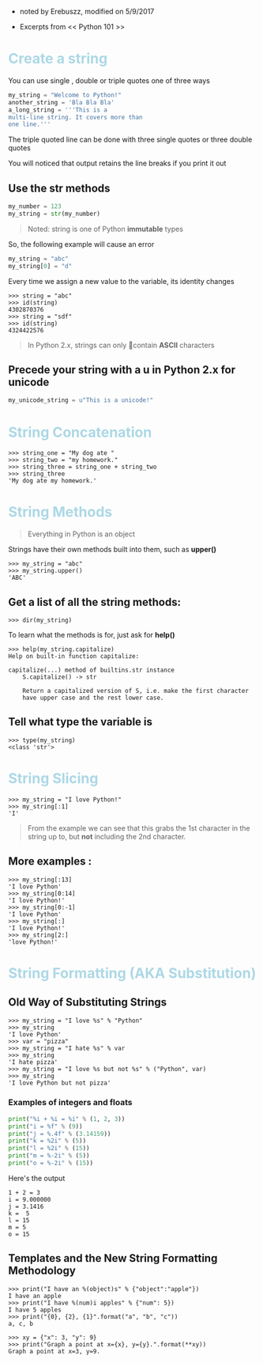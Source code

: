 * noted by Erebuszz, modified on 5/9/2017

* Excerpts from << Python 101 >>

# <font color="lightblue">Create a string</font>

You can use single , double or triple quotes one of three ways

```python
my_string = "Welcome to Python!"
another_string = 'Bla Bla Bla'
a_long_string = '''This is a 
multi-line string. It covers more than 
one line.'''
```

The triple quoted line can be done with 
three single quotes or three double quotes

You will noticed that 
output retains the line breaks if you print it out

## Use the <b>str</b> methods

```python
my_number = 123
my_string = str(my_number)
```

> Noted: string is one of Python <b>immutable</b> types

So, the following example will cause an error

```python
my_string = "abc"
my_string[0] = "d"
```

Every time we assign a new value to the variable, 
its identity changes

    >>> string = "abc"
    >>> id(string)
    4302870376
    >>> string = "sdf"
    >>> id(string)
    4324422576

> In Python 2.x, strings can only contain <b>ASCII</b> characters

## Precede your string with a <b>u</b> in Python 2.x for unicode

```python
my_unicode_string = u"This is a unicode!"
```

# <font color="lightblue">String Concatenation</font>

    >>> string_one = "My dog ate "
    >>> string_two = "my homework."
    >>> string_three = string_one + string_two
    >>> string_three
    'My dog ate my homework.'

# <font color="lightblue">String Methods</font>

> Everything in Python is an object

Strings have their own methods built into them, 
such as <b>upper()</b>

    >>> my_string = "abc"
    >>> my_string.upper()
    'ABC'

## Get a list of all the string methods:

    >>> dir(my_string)

To learn what the methods is for, 
just ask for <b>help()</b>

    >>> help(my_string.capitalize)
    Help on built-in function capitalize:

    capitalize(...) method of builtins.str instance
        S.capitalize() -> str

        Return a capitalized version of S, i.e. make the first character
        have upper case and the rest lower case.

## Tell what type the variable is
    
    >>> type(my_string)
    <class 'str'>

# <font color="lightblue">String Slicing</font>

    >>> my_string = "I love Python!"
    >>> my_string[:1]
    'I'

> From the example we can see that this grabs the 1st character in the string up to, but <b>not</b> including the 2nd character.

## More examples : 

    >>> my_string[:13]
    'I love Python'
    >>> my_string[0:14]
    'I love Python!'
    >>> my_string[0:-1]
    'I love Python'
    >>> my_string[:]
    'I love Python!'
    >>> my_string[2:]
    'love Python!'

# <font color="lightblue">String Formatting (AKA Substitution)</font>

## Old Way of Substituting Strings

    >>> my_string = "I love %s" % "Python"
    >>> my_string
    'I love Python'
    >>> var = "pizza"
    >>> my_string = "I hate %s" % var
    >>> my_string
    'I hate pizza'
    >>> my_string = "I love %s but not %s" % ("Python", var)
    >>> my_string
    'I love Python but not pizza'

### Examples of integers and floats

```python
print("%i + %i = %i" % (1, 2, 3))
print("i = %f" % (9))
print("j = %.4f" % (3.14159))
print("k = %2i" % (5))
print("l = %2i" % (15))
print("m = %-2i" % (5))
print("o = %-2i" % (15))
```
Here's the output 

    1 + 2 = 3
    i = 9.000000
    j = 3.1416
    k =  5
    l = 15
    m = 5 
    o = 15

## Templates and the New String Formatting Methodology

    >>> print("I have an %(object)s" % {"object":"apple"})
    I have an apple
    >>> print("I have %(num)i apples" % {"num": 5})
    I have 5 apples
    >>> print("{0}, {2}, {1}".format("a", "b", "c"))
    a, c, b

    >>> xy = {"x": 3, "y": 9}
    >>> print("Graph a point at x={x}, y={y}.".format(**xy))
    Graph a point at x=3, y=9.


